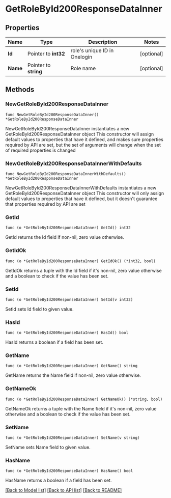 # GetRoleById200ResponseDataInner

## Properties

Name | Type | Description | Notes
------------ | ------------- | ------------- | -------------
**Id** | Pointer to **int32** | role&#39;s unique ID in Onelogin | [optional] 
**Name** | Pointer to **string** | Role name | [optional] 

## Methods

### NewGetRoleById200ResponseDataInner

`func NewGetRoleById200ResponseDataInner() *GetRoleById200ResponseDataInner`

NewGetRoleById200ResponseDataInner instantiates a new GetRoleById200ResponseDataInner object
This constructor will assign default values to properties that have it defined,
and makes sure properties required by API are set, but the set of arguments
will change when the set of required properties is changed

### NewGetRoleById200ResponseDataInnerWithDefaults

`func NewGetRoleById200ResponseDataInnerWithDefaults() *GetRoleById200ResponseDataInner`

NewGetRoleById200ResponseDataInnerWithDefaults instantiates a new GetRoleById200ResponseDataInner object
This constructor will only assign default values to properties that have it defined,
but it doesn't guarantee that properties required by API are set

### GetId

`func (o *GetRoleById200ResponseDataInner) GetId() int32`

GetId returns the Id field if non-nil, zero value otherwise.

### GetIdOk

`func (o *GetRoleById200ResponseDataInner) GetIdOk() (*int32, bool)`

GetIdOk returns a tuple with the Id field if it's non-nil, zero value otherwise
and a boolean to check if the value has been set.

### SetId

`func (o *GetRoleById200ResponseDataInner) SetId(v int32)`

SetId sets Id field to given value.

### HasId

`func (o *GetRoleById200ResponseDataInner) HasId() bool`

HasId returns a boolean if a field has been set.

### GetName

`func (o *GetRoleById200ResponseDataInner) GetName() string`

GetName returns the Name field if non-nil, zero value otherwise.

### GetNameOk

`func (o *GetRoleById200ResponseDataInner) GetNameOk() (*string, bool)`

GetNameOk returns a tuple with the Name field if it's non-nil, zero value otherwise
and a boolean to check if the value has been set.

### SetName

`func (o *GetRoleById200ResponseDataInner) SetName(v string)`

SetName sets Name field to given value.

### HasName

`func (o *GetRoleById200ResponseDataInner) HasName() bool`

HasName returns a boolean if a field has been set.


[[Back to Model list]](../README.md#documentation-for-models) [[Back to API list]](../README.md#documentation-for-api-endpoints) [[Back to README]](../README.md)


